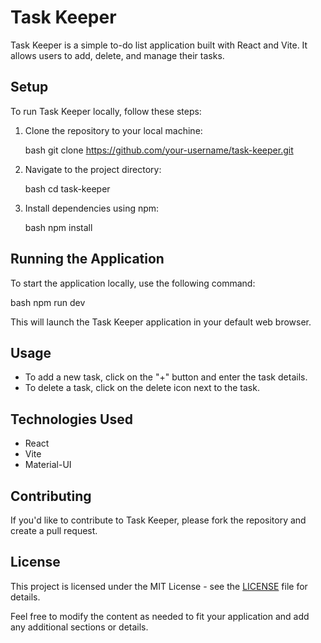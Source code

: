 # Task Keeper

Task Keeper is a simple to-do list application built with React and Vite. It allows users to add, delete, and manage their tasks.

## Setup

To run Task Keeper locally, follow these steps:

1. Clone the repository to your local machine:

   bash
   git clone https://github.com/your-username/task-keeper.git

2. Navigate to the project directory:

   bash
   cd task-keeper
   

3. Install dependencies using npm:

   bash
   npm install
   

## Running the Application

To start the application locally, use the following command:

bash
npm run dev


This will launch the Task Keeper application in your default web browser.

## Usage

- To add a new task, click on the "+" button and enter the task details.
- To delete a task, click on the delete icon next to the task.

## Technologies Used

- React
- Vite
- Material-UI

## Contributing

If you'd like to contribute to Task Keeper, please fork the repository and create a pull request.

## License

This project is licensed under the MIT License - see the [LICENSE](LICENSE) file for details.


Feel free to modify the content as needed to fit your application and add any additional sections or details.
